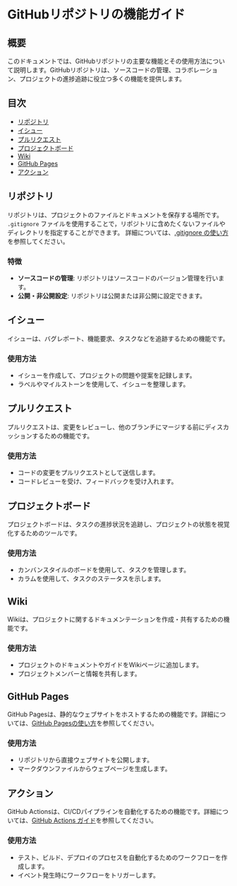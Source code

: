 # GitHubリポジトリの機能ガイド

## 概要
このドキュメントでは、GitHubリポジトリの主要な機能とその使用方法について説明します。GitHubリポジトリは、ソースコードの管理、コラボレーション、プロジェクトの進捗追跡に役立つ多くの機能を提供します。

## 目次
- [リポジトリ](#リポジトリ)
- [イシュー](#イシュー)
- [プルリクエスト](#プルリクエスト)
- [プロジェクトボード](#プロジェクトボード)
- [Wiki](#wiki)
- [GitHub Pages](#github-pages)
- [アクション](#アクション)

## リポジトリ
リポジトリは、プロジェクトのファイルとドキュメントを保存する場所です。
`.gitignore` ファイルを使用することで，リポジトリに含めたくないファイルやディレクトリを指定することができます。
詳細については、[.gitignore の使い方](Gitignore_Guide.md)を参照してください。

### 特徴
- **ソースコードの管理**: リポジトリはソースコードのバージョン管理を行います。
- **公開・非公開設定**: リポジトリは公開または非公開に設定できます。

## イシュー
イシューは、バグレポート、機能要求、タスクなどを追跡するための機能です。

### 使用方法
- イシューを作成して、プロジェクトの問題や提案を記録します。
- ラベルやマイルストーンを使用して、イシューを整理します。

## プルリクエスト
プルリクエストは、変更をレビューし、他のブランチにマージする前にディスカッションするための機能です。

### 使用方法
- コードの変更をプルリクエストとして送信します。
- コードレビューを受け、フィードバックを受け入れます。

## プロジェクトボード
プロジェクトボードは、タスクの進捗状況を追跡し、プロジェクトの状態を視覚化するためのツールです。

### 使用方法
- カンバンスタイルのボードを使用して、タスクを管理します。
- カラムを使用して、タスクのステータスを示します。

## Wiki
Wikiは、プロジェクトに関するドキュメンテーションを作成・共有するための機能です。

### 使用方法
- プロジェクトのドキュメントやガイドをWikiページに追加します。
- プロジェクトメンバーと情報を共有します。

## GitHub Pages
GitHub Pagesは、静的なウェブサイトをホストするための機能です。詳細については、[GitHub Pagesの使い方](GitHub_Pages_Guide.md)を参照してください。

### 使用方法
- リポジトリから直接ウェブサイトを公開します。
- マークダウンファイルからウェブページを生成します。

## アクション
GitHub Actionsは、CI/CDパイプラインを自動化するための機能です。詳細については、[GitHub Actions ガイド](GitHub_Actions_Guide.md)を参照してください。

### 使用方法
- テスト、ビルド、デプロイのプロセスを自動化するためのワークフローを作成します。
- イベント発生時にワークフローをトリガーします。